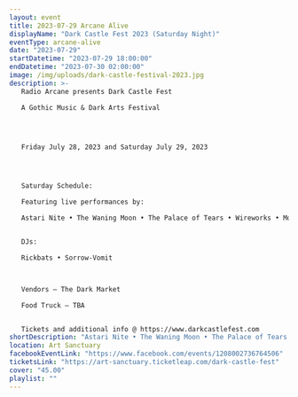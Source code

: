 ```yaml
---
layout: event
title: 2023-07-29 Arcane Alive
displayName: "Dark Castle Fest 2023 (Saturday Night)"
eventType: arcane-alive
date: "2023-07-29"
startDatetime: "2023-07-29 18:00:00"
endDatetime: "2023-07-30 02:00:00"
image: /img/uploads/dark-castle-festival-2023.jpg
description: >-
   Radio Arcane presents Dark Castle Fest

   A Gothic Music & Dark Arts Festival




   Friday July 28, 2023 and Saturday July 29, 2023




   Saturday Schedule:

   Featuring live performances by:

   Astari Nite • The Waning Moon • The Palace of Tears • Wireworks • Motuvius Rex • Chrysanthemum Ballroom • Sinister Senile


   DJs:

   Rickbats • Sorrow-Vomit



   Vendors – The Dark Market

   Food Truck – TBA


   Tickets and additional info @ https://www.darkcastlefest.com
shortDescription: "Astari Nite • The Waning Moon • The Palace of Tears • Wireworks • Motuvius Rex • Chrysanthemum Ballroom • Sinister Senile"
location: Art Sanctuary
facebookEventLink: "https://www.facebook.com/events/1208002736764506"
ticketsLink: "https://art-sanctuary.ticketleap.com/dark-castle-fest"
cover: "45.00"
playlist: ""
---
```

